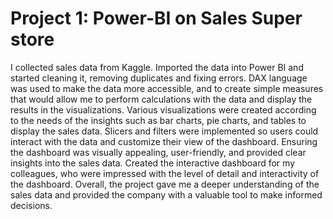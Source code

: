 # Project 1: Power-BI on Sales Super store

 I collected sales data from Kaggle.
 Imported the data into Power BI and started cleaning it, removing duplicates and fixing errors.
 DAX language was used to make the data more accessible, and to create simple measures that would allow me to perform calculations with the data and display the results in the visualizations.
 Various visualizations were created according to the needs of the insights such as bar charts, pie charts, and tables to display the sales data.
 Slicers and filters were implemented so users could interact with the data and customize their view of the dashboard.
 Ensuring the dashboard was visually appealing, user-friendly, and provided clear insights into the sales data.
 Created the interactive dashboard for my colleagues, who were impressed with the level of detail and interactivity of the dashboard.
 Overall, the project gave me a deeper understanding of the sales data and provided the company with a valuable tool to make informed decisions.
